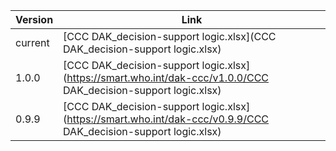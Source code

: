 

| Version | Link |
|---|---|
| current | [CCC DAK_decision-support logic.xlsx](CCC DAK_decision-support logic.xlsx) |
|1.0.0 | [CCC DAK_decision-support logic.xlsx](https://smart.who.int/dak-ccc/v1.0.0/CCC DAK_decision-support logic.xlsx)
|0.9.9 | [CCC DAK_decision-support logic.xlsx](https://smart.who.int/dak-ccc/v0.9.9/CCC DAK_decision-support logic.xlsx)


